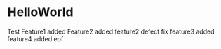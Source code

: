 HelloWorld
==========

Test
Feature1 added
Feature2 added
feature2 defect fix
feature3 added
feature4 added
eof
